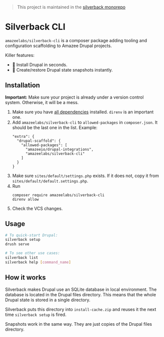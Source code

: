 > This project is maintained in the [silverback monorepo](https://github.com/AmazeeLabs/silverback-mono)
# Silverback CLI

`amazeelabs/silverback-cli` is a composer package adding tooling and configuration scaffolding to Amazee Drupal projects.

Killer features:
- 🚀 Install Drupal in seconds.
- 📸 Create/restore Drupal state snapshots instantly.

## Installation

**Important:** Make sure your project is already under a version control system. Otherwise, it will be a mess.

1. Make sure you have [all dependencies](https://github.com/AmazeeLabs/silverback-mono#requirements) installed. `direnv` is an important one.
1. Add `amazeelabs/silverback-cli` to `allowed-packages` in `composer.json`. It should be the last one in the list. Example:
   ```
   "extra": {
     "drupal-scaffold": {
       "allowed-packages": [
         "amazeeio/drupal-integrations",
         "amazeelabs/silverback-cli"
       ]
     }
   }
   ```
1. Make sure `sites/default/settings.php` exists. If it does not, copy it from `sites/default/default.settings.php`.
1. Run
   ```
   composer require amazeelabs/silverback-cli
   direnv allow
   ```
1. Check the VCS changes.

## Usage

```sh
# To quick-start Drupal:
silverback setup
drush serve

# To see other use cases:
silverback list
silverback help [command_name]
```

## How it works

Silverback makes Drupal use an SQLite database in local environment. The database is located in the Drupal files directory. This means that the whole Drupal state is stored in a single directory.

Silverback puts this directory into `install-cache.zip` and reuses it the next time `silverback setup` is fired.

Snapshots work in the same way. They are just copies of the Drupal files directory.
